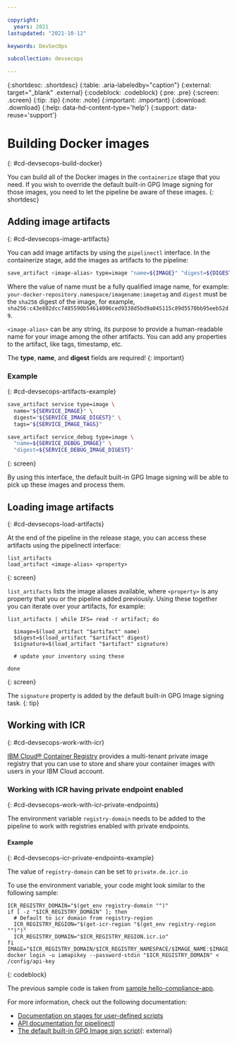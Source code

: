 ```yaml
---

copyright:
  years: 2021
lastupdated: "2021-10-12"

keywords: DevSecOps

subcollection: devsecops

---
```


{:shortdesc: .shortdesc}
{:table: .aria-labeledby="caption"}
{:external: target="_blank" .external}
{:codeblock: .codeblock}
{:pre: .pre}
{:screen: .screen}
{:tip: .tip}
{:note: .note}
{:important: .important}
{:download: .download}
{:help: data-hd-content-type='help'}
{:support: data-reuse='support'}

# Building Docker images
{: #cd-devsecops-build-docker}

You can build all of the Docker images in the `containerize` stage that you need. If you wish to override the default built-in GPG Image signing for those images, you need to let the pipeline be aware of these images.
{: shortdesc}

## Adding image artifacts
{: #cd-devsecops-image-artifacts}

You can add image artifacts by using the `pipelinectl` interface. In the containerize stage, add the images as artifacts to the pipeline:

```bash
save_artifact <image-alias> type=image "name=${IMAGE}" "digest=${DIGEST}" [<prop>=<value>]
```

Where the value of name must be a fully qualified image name, for example: `your-docker-repository.namespace/imagename:imagetag` and `digest` must be the `sha256` digest of the image, for example,  `sha256:c43e802dcc7485590b54614006ced9338d5bd9a045115c89d5570bb95eeb52d9`.

`<image-alias>` can be any string, its purpose to provide a human-readable name for your image among the other artifacts. You can add any properties to the artifact, like tags, timestamp, etc.

The **type**, **name**, and **digest** fields  are required!
{: important}

### Example
{: #cd-devsecops-artifacts-example}

```bash
save_artifact service type=image \
  name="${SERVICE_IMAGE}" \
  digest="${SERVICE_IMAGE_DIGEST}" \
  tags="${SERVICE_IMAGE_TAGS}"

save_artifact service_debug type=image \
  "name=${SERVICE_DEBUG_IMAGE}" \
  "digest=${SERVICE_DEBUG_IMAGE_DIGEST}"
```
{: screen}

By using this interface, the default built-in GPG Image signing will be able to pick up these images and process them.

## Loading image artifacts
{: #cd-devsecops-load-artifacts}

At the end of the pipeline in the release stage, you can access these artifacts using the pipelinectl interface:

```text
list_artifacts
load_artifact <image-alias> <property>
```
{: screen}

`list_artifacts` lists the image aliases available, where `<property>` is any property that you or the pipeline added previously. Using these together you can iterate over your artifacts, for example:

```text
list_artifacts | while IFS= read -r artifact; do

  $image=$(load_artifact "$artifact" name)
  $digest=$(load_artifact "$artifact" digest)
  $signature=$(load_artifact "$artifact" signature)

  # update your inventory using these 

done
```
{: screen}

The `signature` property is added by the default built-in GPG Image signing task.
{: tip}

## Working with ICR
{: #cd-devsecops-work-with-icr}

[IBM Cloud® Container Registry](docs/Registry?topic=Registry-registry_overview) provides a multi-tenant private image registry that you can use to store and share your container images with users in your IBM Cloud account.


### Working with ICR having private endpoint enabled
{: #cd-devsecops-work-with-icr-private-endpoints}

The environment variable `registry-domain` needs to be added to the pipeline to work with registries enabled with private endpoints.
 
#### Example
{: #cd-devsecops-icr-private-endpoints-example}
 
 The value of `registry-domain` can be set to `private.de.icr.io`
 
 To use the environment variable, your code might look similar to the following sample:
 
 ```text
 ICR_REGISTRY_DOMAIN="$(get_env registry-domain "")"
 if [ -z "$ICR_REGISTRY_DOMAIN" ]; then
   # Default to icr domain from registry-region
   ICR_REGISTRY_REGION="$(get-icr-region "$(get_env registry-region "")")"
   ICR_REGISTRY_DOMAIN="$ICR_REGISTRY_REGION.icr.io"
 fi
 IMAGE="$ICR_REGISTRY_DOMAIN/$ICR_REGISTRY_NAMESPACE/$IMAGE_NAME:$IMAGE_TAG"
 docker login -u iamapikey --password-stdin "$ICR_REGISTRY_DOMAIN" < /config/api-key
 ```
 {: codeblock}
 
 The previous sample code is taken from [sample hello-compliance-app](https://us-south.git.cloud.ibm.com/open-toolchain/hello-compliance-app/-/blob/master/scripts/build_setup.sh).


For more information, check out the following documentation:

* [Documentation on stages for user-defined scripts](/docs/devsecops?topic=devsecops-custom-scripts)
* [API documentation for pipelinectl](/docs/devsecops?topic=devsecops-cd-devsecops-pipelinectl)
* [The default built-in GPG Image sign script](https://us-south.git.cloud.ibm.com/open-toolchain/hello-compliance-app/-/blob/master/scripts/sign_image.sh){: external}
